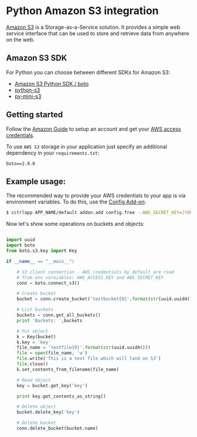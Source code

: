 # Python Amazon S3 integration

[Amazon S3](http://aws.amazon.com/s3/) is a Storage-as-a-Service solution. It provides a simple web service interface that can be used to store and retrieve data from anywhere on the web.

## Amazon S3 SDK

For Python you can choose between different SDKs for Amazon S3:
* [Amazon S3 Python SDK / boto](http://aws.amazon.com/sdkforpython/)
* [python-s3](https://github.com/nephics/python-s3)
* [py-mini-s3](http://code.google.com/p/pts-mini-gpl/source/browse/#svn/trunk/py-mini-s3)

## Getting started

Follow the [Amazon Guide](http://docs.aws.amazon.com/AmazonS3/latest/gsg/GetStartedWithS3.html) to setup an account and get your [AWS access credentials](http://aws.amazon.com/security-credentials).

To use `AWS S3` storage in your application just specify an additional dependency in your `requirements.txt`:

~~~
boto==2.9.8
~~~

## Example usage:

The recommended way to provide your AWS credentials to your app is via environment variables. To do this, use the [Config Add-on](https://www.cloudcontrol.com/dev-center/Add-on%20Documentation/Deployment/Custom%20Config):

~~~bash
$ cctrlapp APP_NAME/default addon.add config.free --AWS_SECRET_KEY=[YOUR_SECRET_KEY] --AWS_ACCESS_KEY=[YOUR_ACCESS_KEY]
~~~

Now let's show some operations on buckets and objects:

~~~python

import uuid
import boto
from boto.s3.key import Key

if __name__ == "__main__":

    # S3 client connection - AWS credentials by default are read
    # from env varaiables: AWS_ACCESS_KEY and AWS_SECRET_KEY
    conn = boto.connect_s3()

    # Create bucket
    bucket = conn.create_bucket('testbucket{0}'.format(str(uuid.uuid4())))

    # List buckets
    buckets = conn.get_all_buckets()
    print 'Buckets: ',buckets

    # Put object
    k = Key(bucket)
    k.key = 'key'
    file_name = 'testfile{0}'.format(str(uuid.uuid4()))
    file = open(file_name, 'w')
    file.write('This is a test file which will land on S3')
    file.close()
    k.set_contents_from_filename(file_name)

    # Read object
    key = bucket.get_key('key')

    print key.get_contents_as_string()

    # Delete object
    bucket.delete_key('key')

    # Delete bucket
    conn.delete_bucket(bucket.name)
~~~


